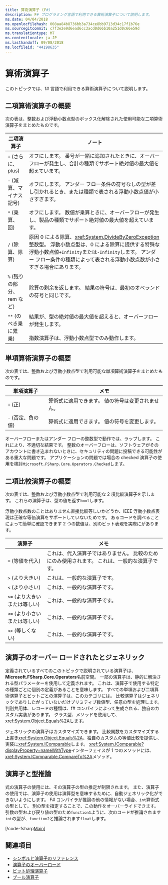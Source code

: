 ```yaml
---
title: 算術演算子 (F#)
description: F# プログラミング言語で利用できる算術演算子について説明します。
ms.date: 04/04/2018
ms.openlocfilehash: 008aa84b8736bb3a734ce8bb9713d34c17f1b76e
ms.sourcegitcommit: c7f3e2e9d6ead6cc3acd0d66b10a251d0c66e59d
ms.translationtype: MT
ms.contentlocale: ja-JP
ms.lasthandoff: 09/08/2018
ms.locfileid: "44198635"
---
```

# <a name="arithmetic-operators"></a>算術演算子

このトピックでは、f# 言語で利用できる算術演算子について説明します。

## <a name="summary-of-binary-arithmetic-operators"></a>二項算術演算子の概要

次の表は、整数および浮動小数点型のボックス化解除された使用可能な二項算術演算子をまとめたものです。

|二項演算子|ノート|
|---------------|-----|
|`+` (さらに、plus)|オフにします。 番号が一緒に追加されたときに、オーバーフローが発生し、合計の種類でサポート絶対値の最大値を超えています。|
|`-` (減算、マイナス記号)|オフにします。 アンダー フロー条件の符号なしの型が差し引かれるとき、または種類で表される浮動小数点値が小さすぎます。|
|`*` (乗算、回)|オフにします。 数値が乗算ときに、オーバーフローが発生し、製品の種類でサポート絶対値の最大値を超えています。|
|`/` (除算、除算)|原因 0 による除算、<xref:System.DivideByZeroException>整数型。 浮動小数点型は、0 による除算に提供する特殊な浮動小数点値`+Infinity`または`-Infinity`します。 アンダー フロー条件の種類によって表される浮動小数点数が小さすぎる場合にあります。|
|`%` (残りの部分、rem など)|除算の剰余を返します。 結果の符号は、最初のオペランドの符号と同じです。|
|`**` (のべき乗に累乗)|結果が、型の絶対値の最大値を超えると、オーバーフローが発生します。<br /><br />指数演算子は、浮動小数点型でのみ動作します。|

## <a name="summary-of-unary-arithmetic-operators"></a>単項算術演算子の概要

次の表では、整数および浮動小数点型で利用可能な単項算術演算子をまとめたものです。

|単項演算子|メモ|
|--------------|-----|
|`+` (正)|算術式に適用できます。 値の符号は変更されません。|
|`-` (否定、負の値)|算術式に適用できます。 値の符号を変更します。|
オーバーフローまたはアンダー フローの整数型で動作では、ラップします。 これにより、不適切な結果です。 整数のオーバーフローは、ソフトウェアがそのアカウントに書き込まれないときに、セキュリティの問題に投稿できる可能性がある重大な問題です。 アプリケーションの問題では場合の checked 演算子の使用を検討`Microsoft.FSharp.Core.Operators.Checked`します。

## <a name="summary-of-binary-comparison-operators"></a>二項比較演算子の概要

次の表では、整数および浮動小数点型で利用可能な 2 項比較演算子を示します。 これらの演算子は、型の値を返す`bool`します。

浮動小数点数のことはありません直接比較等しいかどうか、IEEE 浮動小数点表現は正確な等価演算をサポートしていないためです。 あるコードを調べることによって簡単に確認できます 2 つの数値は、別のビット表現を実際にがあります。

|演算子|メモ|
|--------|-----|
|`=` (等値を代入)|これは、代入演算子ではありません。 比較のためにのみ使用されます。 これは、一般的な演算子です。|
|`>` (より大きい)|これは、一般的な演算子です。|
|`<` (より小さい)|これは、一般的な演算子です。|
|`>=` (より大きいまたは等しい)|これは、一般的な演算子です。|
|`<=` (より小さいまたは等しい)|これは、一般的な演算子です。|
|`<>` (等しくない)|これは、一般的な演算子です。|

## <a name="overloaded-and-generic-operators"></a>演算子のオーバー ロードされたとジェネリック

定義されているすべてのこのトピックで説明されている演算子は、 **Microsoft.FSharp.Core.Operators**名前空間。 一部の演算子は、静的に解決される型パラメーターを使用して定義されます。 これは、演算子で使用する特定の種類ごとに個別の定義があることを意味します。 すべての単項および二項算術演算子とビットごとの演算子は、このカテゴリには。 比較演算子はジェネリックでありしたがっていないだけプリミティブ数値型、任意の型を処理します。 判別共用体、レコードの種類は、f# コンパイラによって生成される、独自のカスタム実装があります。 クラス型、メソッドを使用して、<xref:System.Object.Equals%2A>します。

ジェネリックの演算子はカスタマイズできます。 比較関数をカスタマイズする上書き<xref:System.Object.Equals%2A>、独自のカスタムの等値比較を提供し、実装に<xref:System.IComparable>します。 <xref:System.IComparable?displayProperty=nameWithType>インターフェイスが 1 つのメソッドには、<xref:System.IComparable.CompareTo%2A>メソッド。

## <a name="operators-and-type-inference"></a>演算子と型推論

式の演算子の使用には、その演算子の型の推定が制限されます。 また、演算子の使用では、演算子の使用は演算型を意味するために、自動ジェネリック化ができないようにします。 F# コンパイラが推論の他の情報がない場合、`int`算術式の型として。 別の型を指定することで、この動作をオーバーライドできます。 引数の型および戻り値の型のため`function1`ように、次のコードが推論されます`int`の型が、`function2`と推論されます`float`します。

[!code-fsharp[Main](../../../../samples/snippets/fsharp/lang-ref-1/snippet3501.fs)]

## <a name="see-also"></a>関連項目

- [シンボルと演算子のリファレンス](index.md)
- [演算子のオーバーロード](../operator-overloading.md)
- [ビット処理演算子](bitwise-operators.md)
- [ブール演算子](boolean-operators.md)

